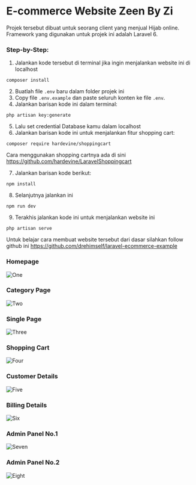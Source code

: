 # E-commerce Website Zeen By Zi

Projek tersebut dibuat untuk seorang client yang menjual Hijab online. Framework yang digunakan untuk projek ini adalah Laravel 6.

### Step-by-Step:

1. Jalankan kode tersebut di terminal jika ingin menjalankan website ini di localhost
```
composer install
```
2. Buatlah file `.env` baru dalam folder projek ini 
3. Copy file `.env.example` dan paste seluruh konten ke file `.env`. 
4. Jalankan barisan kode ini dalam terminal: 
```
php artisan key:generate
```
5. Lalu set credential Database kamu dalam localhost
6. Jalankan barisan kode ini untuk menjalankan fitur shopping cart:

```
composer require hardevine/shoppingcart
```
Cara menggunakan shopping cartnya ada di sini https://github.com/hardevine/LaravelShoppingcart

7. Jalankan barisan kode berikut: 
```
npm install 
```
8. Selanjutnya jalankan ini
```
npm run dev
```
9. Terakhis jalankan kode ini untuk menjalankan website ini
```
php artisan serve
```


Untuk belajar cara membuat website tersebut dari dasar silahkan follow github ini https://github.com/drehimself/laravel-ecommerce-example

### Homepage
![One](https://i.ibb.co/mJQGs7B/A4438-C91-D92-B-4142-9-FE4-CAE17113-CD1-A.jpg)

### Category Page 
![Two](https://i.ibb.co/mSkvMWC/Screen-Shot-2020-02-20-at-01-04-35.png)

### Single Page
![Three](https://i.ibb.co/9h2x1Lx/Screen-Shot-2020-02-20-at-01-08-36.png)

### Shopping Cart 
![Four](https://i.ibb.co/XZKK5Cg/Screen-Shot-2020-02-20-at-01-10-21.png)

### Customer Details
![Five](https://i.ibb.co/wcffwD6/Screen-Shot-2020-02-20-at-01-15-43.png)

### Billing Details
![Six](https://i.ibb.co/nzMJvWF/Screen-Shot-2020-02-20-at-01-20-00.png)

### Admin Panel No.1
![Seven](https://i.ibb.co/vvxTTK2/Screen-Shot-2020-02-20-at-01-21-11.png)

### Admin Panel No.2
![Eight](https://i.ibb.co/PxVzypq/Screen-Shot-2020-02-20-at-01-23-44.png)
